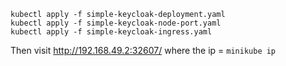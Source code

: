 ```
kubectl apply -f simple-keycloak-deployment.yaml 
kubectl apply -f simple-keycloak-node-port.yaml 
kubectl apply -f simple-keycloak-ingress.yaml 
```
Then visit http://192.168.49.2:32607/ where the ip = `minikube ip`
